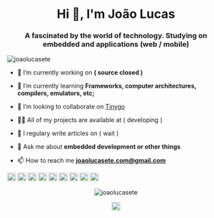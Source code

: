 <h1 align="center">Hi 👋, I'm João Lucas</h1>
<h3 align="center">A fascinated by the world of technology. Studying on embedded and applications (web / mobile)</h3>

<p align="left"> <img src="https://komarev.com/ghpvc/?username=joaolucasete" alt="joaolucasete" /> </p>

- 🔭 I’m currently working on **( source closed )**

- 🌱 I’m currently learning **Frameworks, computer architectures, compilers, emulators, etc;**

- 👯 I’m looking to collaborate on [Tinygo](https://github.com/tinygo-org/tinygo)

- 👨‍💻 All of my projects are available at ( developing )

- 📝 I regulary write articles on ( wait )

- 💬 Ask me about **embedded development or other things**

- 📫 How to reach me **joaolucasete.com@gmail.com**

<p align="left"><img src="https://devicons.github.io/devicon/devicon.git/icons/react/react-original-wordmark.svg" alt="react" width="20" height="20"/> <img src="https://devicons.github.io/devicon/devicon.git/icons/c/c-original.svg" alt="c" width="20" height="20"/> <img src="https://devicons.github.io/devicon/devicon.git/icons/cplusplus/cplusplus-original.svg" alt="cplusplus" width="20" height="20"/> <img src="https://devicons.github.io/devicon/devicon.git/icons/html5/html5-original-wordmark.svg" alt="html5" width="20" height="20"/> <img src="https://devicons.github.io/devicon/devicon.git/icons/javascript/javascript-original.svg" alt="javascript" width="20" height="20"/> <img src="https://devicons.github.io/devicon/devicon.git/icons/redis/redis-original-wordmark.svg" alt="redis" width="20" height="20"/> <img src="https://devicons.github.io/devicon/devicon.git/icons/nodejs/nodejs-original-wordmark.svg" alt="nodejs" width="20" height="20"/> <img src="https://devicons.github.io/devicon/devicon.git/icons/python/python-original-wordmark.svg" alt="python" width="20" height="20"/> <img src="https://devicons.github.io/devicon/devicon.git/icons/express/express-original-wordmark.svg" alt="express" width="20" height="20"/></p><p align="center"> <img src="https://github-readme-stats.vercel.app/api?username=joaolucasete&show_icons=true" alt="joaolucasete" /> </p>

<p align="center">
<a href="https://twitter.com/codandocl" target="blank"><img align="center" src="https://cdn.jsdelivr.net/npm/simple-icons@3.0.1/icons/twitter.svg" alt="codandocl" height="20" width="20" /></a>
</p>
